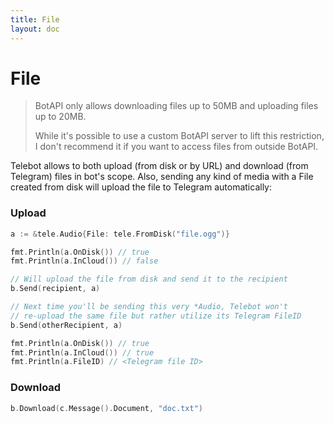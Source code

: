 ```yaml
---
title: File
layout: doc
---
```


# File

>BotAPI only allows downloading files up to 50MB and uploading files up to 20MB.
>
>While it's possible to use a custom BotAPI server to lift this restriction, I don't recommend it if you want to access files from outside BotAPI.

Telebot allows to both upload (from disk or by URL) and download (from Telegram) files in bot's scope. Also, sending any kind of media with a File created from disk will upload the file to Telegram automatically:

### Upload
```go
a := &tele.Audio{File: tele.FromDisk("file.ogg")}

fmt.Println(a.OnDisk()) // true
fmt.Println(a.InCloud()) // false

// Will upload the file from disk and send it to the recipient
b.Send(recipient, a)

// Next time you'll be sending this very *Audio, Telebot won't
// re-upload the same file but rather utilize its Telegram FileID
b.Send(otherRecipient, a)

fmt.Println(a.OnDisk()) // true
fmt.Println(a.InCloud()) // true
fmt.Println(a.FileID) // <Telegram file ID>
```

### Download
```go
b.Download(c.Message().Document, "doc.txt")
```
